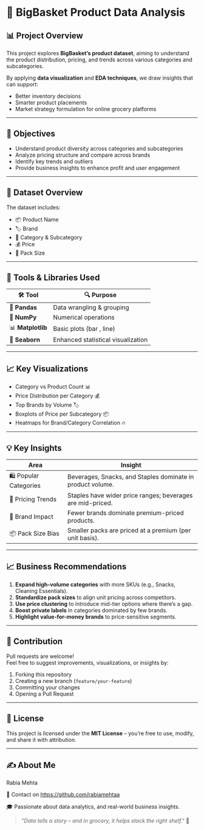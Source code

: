 # 🛒 BigBasket Product Data Analysis

## 📊 Project Overview
This project explores **BigBasket’s product dataset**, aiming to understand the product distribution, pricing, and trends across various categories and subcategories.

By applying **data visualization** and **EDA techniques**, we draw insights that can support:
- Better inventory decisions
- Smarter product placements
- Market strategy formulation for online grocery platforms

---

## 🚀 Objectives
- Understand product diversity across categories and subcategories
- Analyze pricing structure and compare across brands
- Identify key trends and outliers
- Provide business insights to enhance profit and user engagement

---

## 📁 Dataset Overview
The dataset includes:
- 📦 Product Name
- 🏷️ Brand
- 🧺 Category & Subcategory
- 💰 Price
- 📏 Pack Size

---

## 🧰 Tools & Libraries Used

| 🛠️ Tool | 🔍 Purpose |
|--------|------------|
| 🐼 **Pandas** | Data wrangling & grouping |
| 🔢 **NumPy** | Numerical operations |
| 📊 **Matplotlib** | Basic plots (bar , line) |
| 🧁 **Seaborn** | Enhanced statistical visualization |


---

## 📈 Key Visualizations
- Category vs Product Count 📊
- Price Distribution per Category 💰
- Top Brands by Volume 🏷️
- Boxplots of Price per Subcategory 📦
- Heatmaps for Brand/Category Correlation 🔥

---

## 💡 Key Insights
| Area             | Insight |
|------------------|---------|
| 🛍️ Popular Categories | Beverages, Snacks, and Staples dominate in product volume. |
| 💸 Pricing Trends     | Staples have wider price ranges; beverages are mid-priced. |
| 🧴 Brand Impact       | Fewer brands dominate premium-priced products. |
| 📦 Pack Size Bias     | Smaller packs are priced at a premium (per unit basis). |

---

## 📈 Business Recommendations
1. **Expand high-volume categories** with more SKUs (e.g., Snacks, Cleaning Essentials).
2. **Standardize pack sizes** to align unit pricing across competitors.
3. **Use price clustering** to introduce mid-tier options where there’s a gap.
4. **Boost private labels** in categories dominated by few brands.
5. **Highlight value-for-money brands** to price-sensitive segments.

---

## 🤝 Contribution
Pull requests are welcome!  
Feel free to suggest improvements, visualizations, or insights by:
1. Forking this repository
2. Creating a new branch (`feature/your-feature`)
3. Committing your changes
4. Opening a Pull Request

---

## 📜 License
This project is licensed under the **MIT License** – you’re free to use, modify, and share it with attribution.

---

## ✍️ About Me
Rabia Mehta

📧 Contact on https://github.com/rabiamehtaa

🎓 Passionate about data analytics, and real-world business insights.



> _"Data tells a story – and in grocery, it helps stack the right shelf."_ 🧠




